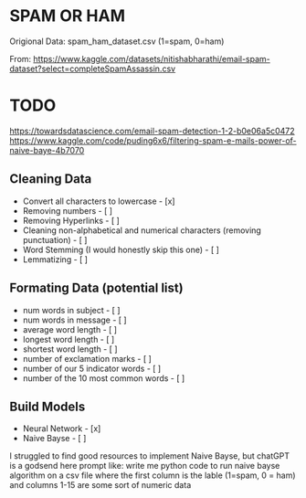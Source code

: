 SPAM OR HAM
========================
Origional Data: spam_ham_dataset.csv (1=spam, 0=ham)

From: https://www.kaggle.com/datasets/nitishabharathi/email-spam-dataset?select=completeSpamAssassin.csv

# TODO

https://towardsdatascience.com/email-spam-detection-1-2-b0e06a5c0472
https://www.kaggle.com/code/puding6x6/filtering-spam-e-mails-power-of-naive-baye-4b7070 
## Cleaning Data
- Convert all characters to lowercase  - [x]
- Removing numbers - [ ]
- Removing Hyperlinks - [ ]
- Cleaning non-alphabetical and numerical characters (removing punctuation) - [ ]
- Word Stemming (I would honestly skip this one) - [ ]
- Lemmatizing - [ ]


## Formating Data (potential list)
- num words in subject - [ ]
- num words in message - [ ]
- average word length - [ ]
- longest word length - [ ]
- shortest word length - [ ]
- number of exclamation marks - [ ]
- number of our 5 indicator words - [ ]
- number of the 10 most common words - [ ]

## Build Models
- Neural Network - [x]
- Naive Bayse - [ ]

I struggled to find good resources to implement Naive Bayse, but chatGPT is a godsend here
prompt like:
write me python code to run naive bayse algorithm on a csv file where the first column is the lable (1=spam, 0 = ham) and columns 1-15 are some sort of numeric data